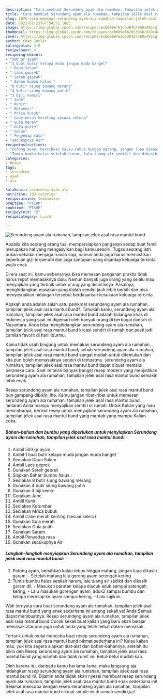 ```yaml
---
description: "Cara membuat Serundeng ayam ala rumahan, tampilan jelek asal rasa mantul bund Sederhana Untuk Jualan"
title: "Cara membuat Serundeng ayam ala rumahan, tampilan jelek asal rasa mantul bund Sederhana Untuk Jualan"
slug: 1076-cara-membuat-serundeng-ayam-ala-rumahan-tampilan-jelek-asal-rasa-mantul-bund-sederhana-untuk-jualan
date: 2021-01-21T07:54:52.188Z
image: https://img-global.cpcdn.com/recipes/ecb009ef62d5304b/680x482cq70/serundeng-ayam-ala-rumahan-tampilan-jelek-asal-rasa-mantul-bund-foto-resep-utama.jpg
thumbnail: https://img-global.cpcdn.com/recipes/ecb009ef62d5304b/680x482cq70/serundeng-ayam-ala-rumahan-tampilan-jelek-asal-rasa-mantul-bund-foto-resep-utama.jpg
cover: https://img-global.cpcdn.com/recipes/ecb009ef62d5304b/680x482cq70/serundeng-ayam-ala-rumahan-tampilan-jelek-asal-rasa-mantul-bund-foto-resep-utama.jpg
author: Chad Butler
ratingvalue: 4.9
reviewcount: 4
recipeingredient:
- "500 gr ayam"
- "1 buat butir kelapa muda jangan muda banget"
- " Daun Salam"
- " Laos geprek"
- " Sereh geprek"
- " Bahan bumbu halus "
- "8 butir siung bawang merang"
- "4 butir siung bawang putih"
- "3 biji kemiri"
- " Jahe"
- " Kunir"
- " Ketumbar"
- " Mrica bubuk"
- " Cabe merah keriting sesuai selera"
- " Gula merah"
- " Gula putih"
- " Garam"
- " Penyedap rasa"
- "secukupnya Air"
recipeinstructions:
- "Potong ayam, bersihkan kalau rebus hingga matang, jangan lupa dikasih garam.  Setelah matang lalu goreng ayam setengah kering"
- "Tumis bumbu halus setelah harum, lalu tuang air sedikit dan dikasih garam dll. Masukan parutan kelapa diaduk aduk sampai setengah kering, Lalu masukan gorengan ayam, aduk2 sampai bumbu dan kelapa meresap ke ayam sampai kering, Lalu sajikan."
categories:
- Resep
tags:
- serundeng
- ayam
- ala

katakunci: serundeng ayam ala 
nutrition: 199 calories
recipecuisine: Indonesian
preptime: "PT18M"
cooktime: "PT60M"
recipeyield: "2"
recipecategory: Lunch

---
```



![Serundeng ayam ala rumahan, tampilan jelek asal rasa mantul bund](https://img-global.cpcdn.com/recipes/ecb009ef62d5304b/680x482cq70/serundeng-ayam-ala-rumahan-tampilan-jelek-asal-rasa-mantul-bund-foto-resep-utama.jpg)

Apabila kita seorang orang tua, mempersiapkan panganan sedap buat famili merupakan hal yang mengasyikan bagi kamu sendiri. Tugas seorang istri bukan sekadar menjaga rumah saja, namun anda juga harus memastikan keperluan gizi terpenuhi dan juga santapan yang disantap keluarga tercinta wajib enak.

Di era  saat ini, kamu sebenarnya bisa memesan panganan praktis tidak harus repot memasaknya dulu. Namun banyak juga orang yang selalu mau menyajikan yang terbaik untuk orang yang dicintainya. Pasalnya, menghidangkan masakan yang diolah sendiri jauh lebih bersih dan bisa menyesuaikan hidangan tersebut berdasarkan kesukaan keluarga tercinta. 



Apakah anda adalah salah satu penikmat serundeng ayam ala rumahan, tampilan jelek asal rasa mantul bund?. Tahukah kamu, serundeng ayam ala rumahan, tampilan jelek asal rasa mantul bund adalah hidangan khas di Indonesia yang saat ini digemari oleh banyak orang di berbagai daerah di Nusantara. Anda bisa menghidangkan serundeng ayam ala rumahan, tampilan jelek asal rasa mantul bund kreasi sendiri di rumah dan pasti jadi camilan favorit di hari liburmu.

Kamu tidak usah bingung untuk memakan serundeng ayam ala rumahan, tampilan jelek asal rasa mantul bund, sebab serundeng ayam ala rumahan, tampilan jelek asal rasa mantul bund sangat mudah untuk ditemukan dan kita pun boleh memasaknya sendiri di tempatmu. serundeng ayam ala rumahan, tampilan jelek asal rasa mantul bund dapat dibuat memalui beraneka cara. Saat ini telah banyak banget resep modern yang menjadikan serundeng ayam ala rumahan, tampilan jelek asal rasa mantul bund semakin lebih enak.

Resep serundeng ayam ala rumahan, tampilan jelek asal rasa mantul bund pun gampang dibikin, lho. Kamu jangan ribet-ribet untuk memesan serundeng ayam ala rumahan, tampilan jelek asal rasa mantul bund, lantaran Anda mampu menyajikan sendiri di rumah. Untuk Kalian yang mau mencobanya, berikut resep untuk menyajikan serundeng ayam ala rumahan, tampilan jelek asal rasa mantul bund yang mantab yang mampu Kalian coba.

<!--inarticleads1-->

##### Bahan-bahan dan bumbu yang diperlukan untuk menyiapkan Serundeng ayam ala rumahan, tampilan jelek asal rasa mantul bund:

1. Ambil 500 gr ayam
1. Ambil 1 buat butir kelapa muda jangan muda banget
1. Sediakan  Daun Salam
1. Ambil  Laos geprek
1. Gunakan  Sereh geprek
1. Siapkan  Bahan bumbu halus :
1. Sediakan 8 butir siung bawang merang
1. Gunakan 4 butir siung bawang putih
1. Gunakan 3 biji kemiri
1. Gunakan  Jahe
1. Ambil  Kunir
1. Sediakan  Ketumbar
1. Sediakan  Mrica bubuk
1. Ambil  Cabe merah keriting (sesuai selera)
1. Gunakan  Gula merah
1. Sediakan  Gula putih
1. Gunakan  Garam
1. Ambil  Penyedap rasa
1. Gunakan secukupnya Air




<!--inarticleads2-->

##### Langkah-langkah menyiapkan Serundeng ayam ala rumahan, tampilan jelek asal rasa mantul bund:

1. Potong ayam, bersihkan kalau rebus hingga matang, jangan lupa dikasih garam.  - Setelah matang lalu goreng ayam setengah kering
1. Tumis bumbu halus setelah harum, lalu tuang air sedikit dan dikasih garam dll. - Masukan parutan kelapa diaduk aduk sampai setengah kering, - Lalu masukan gorengan ayam, aduk2 sampai bumbu dan kelapa meresap ke ayam sampai kering, - Lalu sajikan.




Wah ternyata cara buat serundeng ayam ala rumahan, tampilan jelek asal rasa mantul bund yang enak sederhana ini enteng sekali ya! Anda Semua dapat membuatnya. Resep serundeng ayam ala rumahan, tampilan jelek asal rasa mantul bund Cocok sekali buat kalian yang baru akan belajar memasak ataupun juga untuk anda yang telah hebat dalam memasak.

Tertarik untuk mulai mencoba buat resep serundeng ayam ala rumahan, tampilan jelek asal rasa mantul bund nikmat sederhana ini? Kalau kalian mau, yuk kita segera siapkan alat-alat dan bahan-bahannya, setelah itu bikin deh Resep serundeng ayam ala rumahan, tampilan jelek asal rasa mantul bund yang mantab dan tidak rumit ini. Betul-betul mudah kan. 

Oleh karena itu, daripada kamu berlama-lama, maka langsung aja hidangkan resep serundeng ayam ala rumahan, tampilan jelek asal rasa mantul bund ini. Dijamin anda tiidak akan nyesel membuat resep serundeng ayam ala rumahan, tampilan jelek asal rasa mantul bund enak sederhana ini! Selamat mencoba dengan resep serundeng ayam ala rumahan, tampilan jelek asal rasa mantul bund nikmat simple ini di rumah sendiri,ya!.

